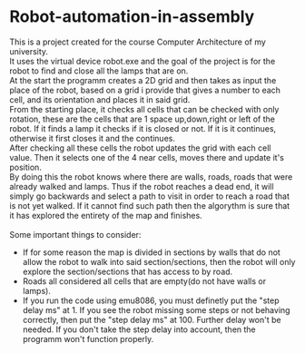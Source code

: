 # Robot-automation-in-assembly
This is a project created for the course Computer Architecture of my university. <br />
It uses the virtual device robot.exe and the goal of the project is for the robot to find and close all the lamps that are on.<br />
At the start the programm creates a 2D grid and then takes as input the place of the robot, based on a grid i provide that gives a number to each cell, and its orientation and places it in said grid.<br />
From the starting place, it checks all cells that can be checked with only rotation, these are the cells that are 1 space up,down,right or left of the robot. If it finds a lamp it checks if it is closed or not. If it is it continues, otherwise it first closes it and the continues.<br />
After checking all these cells the robot updates the grid with each cell value. Then it selects one of the 4 near cells, moves there and update it's position. <br />
By doing this the robot knows where there are walls, roads, roads that were already walked and lamps. Thus if the robot reaches a dead end, it will simply go backwards and select a path to visit in order to reach a road that is not yet walked. If it cannot find such path then the algorythm is sure that it has explored the entirety of the map and finishes.<br /><br />
Some important things to consider: <br />
- If for some reason the map is divided in sections by walls that do not allow the robot to walk into said section/sections, then the robot will only explore the section/sections that has access to by road.<br />
- Roads all considered all cells that are empty(do not have walls or lamps).<br />
- If you run the code using emu8086, you must definetly put the "step delay ms" at 1. If you see the robot missing some steps or not behaving correctly, then put the "step delay ms" at 100. Further delay won't be needed. If you don't take the step delay into account, then the programm won't function properly.
